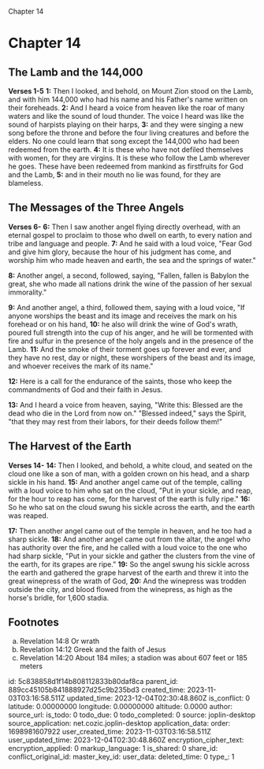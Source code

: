 Chapter 14

# Chapter 14

## The Lamb and the 144,000

**Verses 1-5**
**1:** Then I looked, and behold, on Mount Zion stood on the Lamb, and with him 144,000 who had his name and his Father's name written on their foreheads.
**2:** And I heard a voice from heaven like the roar of many waters and like the sound of loud thunder. The voice I heard was like the sound of harpists playing on their harps,
**3:** and they were singing a new song before the throne and before the four living creatures and before the elders. No one could learn that song except the 144,000 who had been redeemed from the earth.
**4:** It is these who have not defiled themselves with women, for they are virgins. It is these who follow the Lamb wherever he goes. These have been redeemed from mankind as firstfruits for God and the Lamb,
**5:** and in their mouth no lie was found, for they are blameless.

## The Messages of the Three Angels

**Verses 6-**
**6:** Then I saw another angel flying directly overhead, with an eternal gospel to proclaim to those who dwell on earth, to every nation and tribe and language and people.
**7:** And he said with a loud voice, "Fear God and give him glory, because the hour of his judgment has come, and worship him who made heaven and earth, the sea and the springs of water."

**8:** Another angel, a second, followed, saying, "Fallen, fallen is Babylon the great, she who made all nations drink the wine of the passion of her sexual immorality."

**9:** And another angel, a third, followed them, saying with a loud voice, "If anyone worships the beast and its image and receives the mark on his forehead or on his hand,
**10:** he also will drink the wine of God's wrath, poured full strength into the cup of his anger, and he will be tormented with fire and sulfur in the presence of the holy angels and in the presence of the Lamb.
**11:** And the smoke of their torment goes up forever and ever, and they have no rest, day or night, these worshipers of the beast and its image, and whoever receives the mark of its name."

**12:** Here is a call for the endurance of the saints, those who keep the commandments of God and their faith in Jesus.

**13:** And I heard a voice from heaven, saying, "Write this: Blessed are the dead who die in the Lord from now on." "Blessed indeed," says the Spirit, "that they may rest from their labors, for their deeds follow them!"

## The Harvest of the Earth

**Verses 14-**
**14:** Then I looked, and behold, a white cloud, and seated on the cloud one like a son of man, with a golden crown on his head, and a sharp sickle in his hand.
**15:** And another angel came out of the temple, calling with a loud voice to him who sat on the cloud, "Put in your sickle, and reap, for the hour to reap has come, for the harvest of the earth is fully ripe."
**16:** So he who sat on the cloud swung his sickle across the earth, and the earth was reaped.

**17:** Then another angel came out of the temple in heaven, and he too had a sharp sickle.
**18:** And another angel came out from the altar, the angel who has authority over the fire, and he called with a loud voice to the one who had sharp sickle, "Put in your sickle and gather the clusters from the vine of the earth, for its grapes are ripe."
**19:** So the angel swung his sickle across the earth and gathered the grape harvest of the earth and threw it into the great winepress of the wrath of God,
**20:** And the winepress was trodden outside the city, and blood flowed from the winepress, as high as the horse's bridle, for 1,600 stadia.

## Footnotes

<ol type='a'>
	<li>Revelation 14:8 Or wrath</li>
	<li>Revelation 14:12 Greek and the faith of Jesus</li>
	<li>Revelation 14:20 About 184 miles; a stadion was about 607 feet or 185 meters</li>
</ol>


id: 5c838858d1f14b808112833b80daf8ca
parent_id: 889cc45105b841888927d25c9b235bd3
created_time: 2023-11-03T03:16:58.511Z
updated_time: 2023-12-04T02:30:48.860Z
is_conflict: 0
latitude: 0.00000000
longitude: 0.00000000
altitude: 0.0000
author: 
source_url: 
is_todo: 0
todo_due: 0
todo_completed: 0
source: joplin-desktop
source_application: net.cozic.joplin-desktop
application_data: 
order: 1698981607922
user_created_time: 2023-11-03T03:16:58.511Z
user_updated_time: 2023-12-04T02:30:48.860Z
encryption_cipher_text: 
encryption_applied: 0
markup_language: 1
is_shared: 0
share_id: 
conflict_original_id: 
master_key_id: 
user_data: 
deleted_time: 0
type_: 1